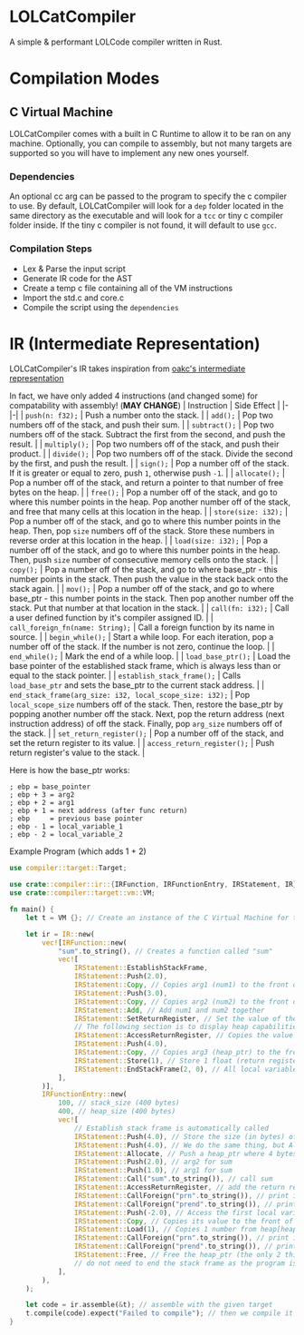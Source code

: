# LOLCatCompiler

A simple & performant LOLCode compiler written in Rust.

# Compilation Modes

## C Virtual Machine
LOLCatCompiler comes with a built in C Runtime to allow it to be ran on any machine. Optionally, you can compile to assembly, but not many targets are supported so you will have to implement any new ones yourself.

### Dependencies
An optional cc arg can be passed to the program to specify the c compiler to use. By default, LOLCatCompiler will look for a `dep` folder located in the same directory as the executable and will look for a `tcc` or tiny c compiler folder inside.
If the tiny c compiler is not found, it will default to use `gcc`.

### Compilation Steps

* Lex & Parse the input script
* Generate IR code for the AST
* Create a temp c file containing all of the VM instructions
* Import the std.c and core.c
* Compile the script using the `dependencies`

# IR (Intermediate Representation)
LOLCatCompiler's IR takes inspiration from [oakc's intermediate representation](https://github.com/adam-mcdaniel/oakc?tab=readme-ov-file#intermediate-representation)

In fact, we have only added 4 instructions (and changed some) for compatability with assembly! (**MAY CHANGE**)
| Instruction | Side Effect |
|-|-|
| `push(n: f32);` | Push a number onto the stack. |
| `add();` | Pop two numbers off of the stack, and push their sum. |
| `subtract();` | Pop two numbers off of the stack. Subtract the first from the second, and push the result. |
| `multiply();` | Pop two numbers off of the stack, and push their product. |
| `divide();` | Pop two numbers off of the stack. Divide the second by the first, and push the result. |
| `sign();` | Pop a number off of the stack. If it is greater or equal to zero, push `1`, otherwise push `-1`. |
| `allocate();` | Pop a number off of the stack, and return a pointer to that number of free bytes on the heap. |
| `free();` | Pop a number off of the stack, and go to where this number points in the heap. Pop another number off of the stack, and free that many cells at this location in the heap. |
| `store(size: i32);` | Pop a number off of the stack, and go to where this number points in the heap. Then, pop `size` numbers off of the stack. Store these numbers in reverse order at this location in the heap. |
| `load(size: i32);` | Pop a number off of the stack, and go to where this number points in the heap. Then, push `size` number of consecutive memory cells onto the stack. |
| `copy();` | Pop a number off of the stack, and go to where base_ptr - this number points in the stack. Then push the value in the stack back onto the stack again.  |
| `mov();` | Pop a number off of the stack, and go to where base_ptr - this number points in the stack. Then pop another number off the stack. Put that number at that location in the stack.  |
| `call(fn: i32);` | Call a user defined function by it's compiler assigned ID. |
| `call_foreign_fn(name: String);` | Call a foreign function by its name in source. |
| `begin_while();` | Start a while loop. For each iteration, pop a number off of the stack. If the number is not zero, continue the loop. |
| `end_while();` | Mark the end of a while loop. |
| `load_base_ptr();` | Load the base pointer of the established stack frame, which is always less than or equal to the stack pointer. |
| `establish_stack_frame();` | Calls `load_base_ptr` and sets the base_ptr to the current stack address. |
| `end_stack_frame(arg_size: i32, local_scope_size: i32);` | Pop `local_scope_size` numbers off of the stack. Then, restore the base_ptr by popping another number off the stack. Next, pop the return address (next instruction address) of off the stack. Finally, pop `arg_size` numbers off of the stack. |
| `set_return_register();` | Pop a number off of the stack, and set the return register to its value. |
| `access_return_register();` | Push return register's value to the stack. |

Here is how the base_ptr works:

```
; ebp = base_pointer
; ebp + 3 = arg2
; ebp + 2 = arg1
; ebp + 1 = next address (after func return)
; ebp     = previous base pointer
; ebp - 1 = local_variable_1
; ebp - 2 = local_variable_2
```

Example Program (which adds 1 + 2)

```rust
use compiler::target::Target;

use crate::compiler::ir::{IRFunction, IRFunctionEntry, IRStatement, IR};
use crate::compiler::target::vm::VM;

fn main() {
    let t = VM {}; // Create an instance of the C Virtual Machine for the IR

    let ir = IR::new(
        vec![IRFunction::new(
            "sum".to_string(), // Creates a function called "sum"
            vec![
                IRStatement::EstablishStackFrame,
                IRStatement::Push(2.0),
                IRStatement::Copy, // Copies arg1 (num1) to the front of the stack (base_ptr + 2) (recall the structure for base_ptr)
                IRStatement::Push(3.0),
                IRStatement::Copy, // Copies arg2 (num2) to the front of the stack (base_ptr + 3)
                IRStatement::Add, // Add num1 and num2 together
                IRStatement::SetReturnRegister, // Set the value of the return register to equal the result of num1 + num2
                // The following section is to display heap capabilities (not necessary)
                IRStatement::AccessReturnRegister, // Copies the value in the return register to the front of the stack
                IRStatement::Push(4.0),
                IRStatement::Copy, // Copies arg3 (heap_ptr) to the front of the stack (base_ptr + 4)
                IRStatement::Store(1), // Store 1 float (return register access) to heap_ptr
                IRStatement::EndStackFrame(2, 0), // All local variables are cleared/eaten, hence the 0, and we do not want to delete the heap_ptr from the stack as it is used later in main
            ],
        )],
        IRFunctionEntry::new(
            100, // stack_size (400 bytes)
            400, // heap_size (400 bytes)
            vec![
                // Establish stack frame is automatically called
                IRStatement::Push(4.0), // Store the size (in bytes) of this allocation for later use
                IRStatement::Push(4.0), // We do the same thing, but Allocate will eat this value
                IRStatement::Allocate, // Push a heap_ptr where 4 bytes are allocated (acts as arg3 for sum)
                IRStatement::Push(2.0), // arg2 for sum
                IRStatement::Push(1.0), // arg1 for sum
                IRStatement::Call("sum".to_string()), // call sum
                IRStatement::AccessReturnRegister, // add the return register's value to the stack
                IRStatement::CallForeign("prn".to_string()), // print its value (in number form)
                IRStatement::CallForeign("prend".to_string()), // print a new line
                IRStatement::Push(-2.0), // Access the first local variable (the heap_ptr - not cleared because sum only clears args 1 and 2)
                IRStatement::Copy, // Copies its value to the front of the stack (base_ptr - 2)
                IRStatement::Load(1), // Copies 1 number from heap[heap_ptr] to the stack
                IRStatement::CallForeign("prn".to_string()), // print its value (in number form)
                IRStatement::CallForeign("prend".to_string()), // print a new line
                IRStatement::Free, // Free the heap_ptr (the only 2 things left on the stack are the original arg3 and the duplicate 4.0 size in bytes) - frees the heap memory at heap_ptr with a size of 4.0 bytes
                // do not need to end the stack frame as the program is done anyways
            ],
        ),
    );

    let code = ir.assemble(&t); // assemble with the given target
    t.compile(code).expect("Failed to compile"); // then we compile it
}
```
